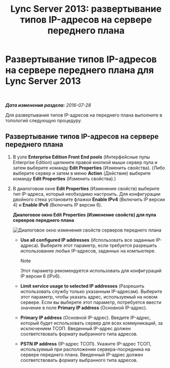 ﻿---
title: 'Lync Server 2013: развертывание типов IP-адресов на сервере переднего плана'
TOCTitle: Развертывание типов IP-адресов на сервере переднего плана
ms:assetid: b6c8e0f9-ec8e-4a4e-a525-756f9cd6b9d0
ms:mtpsurl: https://technet.microsoft.com/ru-ru/library/JJ205191(v=OCS.15)
ms:contentKeyID: 49310936
ms.date: 07/28/2016
mtps_version: v=OCS.15
ms.translationtype: HT
---

# Развертывание типов IP-адресов на сервере переднего плана для Lync Server 2013

 

_**Дата изменения раздела:** 2016-07-28_

Для развертывания типов IP-адресов на переднего плана выполните в топологий следующую процедуру.

## Развертывание типов IP-адресов на сервере переднего плана

1.  В узле **Enterprise Edition Front End pools** (Интерфейсные пулы Enterprise Edition) щелкните правой кнопкой мыши сервер пула и затем выберите команду **Edit Properties** (Изменить свойства). (Либо выберите сервер и затем в меню **Action** (Действие) выберите команду **Edit Properties** (Изменить свойства).)

2.  В диалоговом окне **Edit Properties** (Изменение свойств) выберите тип IP-адреса, который необходимо настроить. Для конфигурации двойного стека установите флажки **Enable IPv4** (Включить IP версии 4) и **Enable IPv6** (Включить IP версии 6).
    
    **Диалоговое окно Edit Properties (Изменение свойств) для пула серверов переднего плана**
    
    ![Диалоговое окно изменения свойств серверов переднего плана](images/JJ205191.737a9d71-c0bc-4a54-9608-9e028dacc814(OCS.15).png "Диалоговое окно изменения свойств серверов переднего плана")
    
      - **Use all configured IP addresses** (Использовать все заданные IP-адреса). Выберите этот параметр, если требуется разрешить использование любых IP-адресов, заданных на компьютере.
        
        > [!note]  
        > Этот параметр рекомендуется использовать для конфигураций IP версии 6 (IPv6).    
      - **Limit service usage to selected IP addresses** (Разрешить использовать службу только указанным IP-адресам). Выберите этот параметр, чтобы указать адрес, используемый на новом сервере. Если вы выберете этот параметр, потребуется ввести значение в поле **Primary IP address** (Основной IP-адрес).
    
      - **Primary IP address** (Основной IP-адрес). Введите IP-адрес, который будет использовать сервер для всех коммуникаций, за исключением ТСОП. Введенный IP-адрес должен соответствовать формату выбранного типа адресов.
    
      - **PSTN IP address** (IP-адрес ТСОП). Укажите IP-адрес ТСОП, используемый при расположении сервера-посредника на сервере переднего плана. Введенный IP-адрес должен соответствовать формату выбранного типа адресов.

